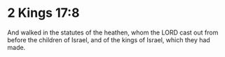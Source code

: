 # 2 Kings 17:8

And walked in the statutes of the heathen, whom the LORD cast out from before the children of Israel, and of the kings of Israel, which they had made.